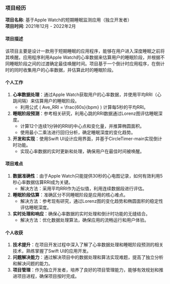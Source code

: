 ### 项目经历

**项目名称**: 基于Apple Watch的短期睡眠监测应用（独立开发者）  
**项目时间**: 2021年12月 - 2022年2月

#### 项目描述
该项目主要是设计一款用于短期睡眠的应用程序，能够在用户进入深度睡眠之前将其唤醒。应用程序利用Apple Watch的心率数据来估算用户的睡眠阶段，并根据不同睡眠阶段之间的过渡确定最佳唤醒时间。项目基于一个倒计时应用程序，在倒计时的同时收集用户的心率数据，并估算此时的睡眠阶段。

#### 个人工作
1. **心率数据处理**：通过Apple Watch获取用户的心率数据，并使用平均RRI（心跳间隔）来估算用户的睡眠阶段。
   - 利用公式 \( Ave\_RRI = \frac{60s}{bpm} \) 计算每5秒的平均RRI。
2. **睡眠阶段预测**：参考相关研究，利用心跳的RRI数据通过Lorenz图评估睡眠深度。
   - 计算12个连续1分钟的RRI的中心点和变化量，并推算椭圆面积。
   - 使用最小二乘法进行回归分析，确定睡眠深度的变化趋势。
3. **开发和实现**：使用Swift UI设计应用界面，并基于CircleTimer-main实现倒计时功能。
   - 实现心率数据的实时更新和处理，确保用户在最佳时间被唤醒。

#### 项目难点
1. **数据准确性**：由于Apple Watch只能提供30秒的心电图记录，如何有效利用5秒心率数据估算RRI成为关键。
   - 解决方法：采用平均RRI作为近似值，利用连续数据段进行评估。
2. **睡眠阶段估算**：准确区分不同睡眠阶段是应用的核心难点。
   - 解决方法：参考现有研究，通过Lorenz图的变化趋势和椭圆面积的稳定性评估睡眠深度。
3. **实时处理和响应**：确保心率数据的实时处理和倒计时功能的无缝结合。
   - 解决方法：优化数据处理算法，确保应用的流畅运行和用户体验。

#### 个人收获
1. **技术提升**：在项目开发过程中深入了解了心率数据处理和睡眠阶段预测的相关技术，熟练掌握了Swift UI的应用开发。
2. **问题解决能力**：通过解决项目中的数据处理和算法实现难题，提高了独立分析和解决问题的能力。
3. **项目管理**：作为独立开发者，培养了良好的项目管理能力，能够有效规划和推进项目进程，确保项目按时完成。
